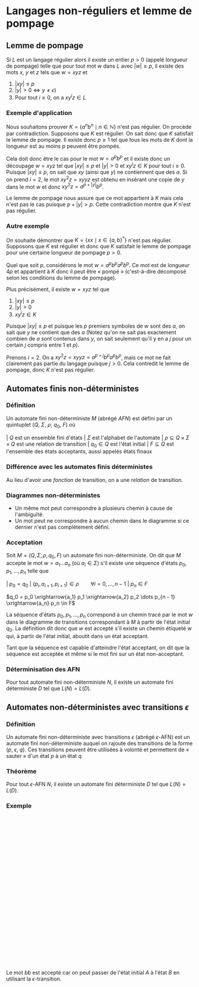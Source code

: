# Langages non-réguliers et lemme de pompage

## Lemme de pompage

Si $L$ est un langage régulier alors il existe un entier $p \gt 0$ (appelé longueur de pompage) telle que pour tout mot $w$ dans $L$ avec $\lvert w \rvert \ge p$, il existe des mots $x$, $y$ et $z$ tels que $w = xyz$ et

1. $\lvert xy \rvert \le p$
2. $\lvert y \rvert \gt 0 \iff y \neq \epsilon$)
3. Pour tout $i \ge 0$, on a $xy^iz \in L$

### Exemple d'application

Nous souhaitons prouver $K = \{a^nb^n \mid n \in \mathbb{N}\}$ n'est pas régulier. On procède par contradiction. Supposons que $K$ est régulier. On sait donc que $K$ satisfait le lemme de pompage. Il existe donc $p \ge 1$ tel que tous les mots de $K$ dont la longueur est au moins $p$ peuvent être pompés.

Cela doit donc être le cas pour le mot $w = a^pb^p$ et il existe donc un découpage $w = xyz$ tel que $\lvert xy \rvert \le p$ et $\lvert y \rvert \gt 0$ et $xy^iz \in K$ pour tout $i \ge 0$. Puisque $\lvert xy \rvert \le p$, on sait que $xy$ (ainsi que $y$) ne contiennent que des $a$. Si on prend $i = 2$, le mot $xy^2z = xyyz$ est obtenu en insérant une copie de $y$ dans le mot $w$ et donc $xy^2z = a^{p + \lvert y \rvert}b^p$.

Le lemme de pompage nous assure que ce mot appartient à $K$ mais cela n'est pas le cas puisque $p + \lvert y \rvert \gt p$. Cette contradiction montre que $K$ n'est pas régulier.

### Autre exemple

On souhaite démontrer que $K = \{xx \mid x \in \{a, b\}^*\}$ n'est pas régulier. Supposons que $K$ est régulier et donc que $K$ satisfait le lemme de pompage pour une certaine longueur de pompage $p \gt 0$. 

Quel que soit $p$, considérons le mot $w = a^pb^pa^pb^p$. Ce mot est de longueur $4p$ et appartient à $K$ donc il peut être &laquo; pompé &raquo; (c'est-à-dire décomposé selon les conditions du lemme de pompage).

Plus précisément, il existe $w = xyz$ tel que

1. $\lvert xy \rvert \le p$
2. $\lvert y \rvert \gt 0$
3. $xy^iz \in K$

Puisque $\lvert xy \rvert \le p$ et puisque les $p$ premiers symboles de $w$ sont des $a$, on sait que $y$ ne contient que des $a$ (Notez qu'on ne sait pas exactement combien de $a$ sont contenus dans $y$, on sait seulement qu'il y en a $j$ pour un certain $j$ compris entre $1$ et $p$).

Prenons $i = 2$. On a $xy^2z = xyyz = a^{p + j}b^pa^pb^p$, mais ce mot ne fait clairement pas partie du langage puisque $j > 0$. Cela contredit le lemme de pompage, donc $K$ n'est pas régulier.

## Automates finis non-déterministes

### Définition

Un automate fini non-déterministe $M$ (abrégé *AFN*) est défini par un quintuplet ($Q$, $\Sigma$, $\rho$, $q_0$, $F$) où

| $Q$ est un ensemble fini d'états
| $\Sigma$ est l'alphabet de l'automate
| $\rho \subseteq Q \times \Sigma \times Q$ est une relation de transition
| $q_0 \in Q$ est l'état initial
| $F \subseteq Q$ est l'ensemble des états acceptants, aussi appelés états finaux

### Différence avec les automates finis déterministes

Au lieu d'avoir une *fonction* de transition, on a une *relation* de transition.

### Diagrammes non-déterministes

- Un même mot peut correspondre à plusieurs chemin à cause de l'ambiguïté.
- Un mot peut ne correspondre à aucun chemin dans le diagramme si ce dernier n'est pas complètement défini.

### Acceptation

Soit $M = (Q, \Sigma, \rho, q_0, F)$ un automate fini non-déterministe. On dit que $M$ accepte le mot $w = a_1 \dots a_n$ (où $a_i \in \Sigma$) s'il existe une séquence d'états $p_0, p_1, \dots, p_n$ telle que

| $p_0 = q_0$
| $(p_i, a_{i + 1}, p_{i + 1}) \in \rho \qquad{} \forall i = 0, \dots, n - 1$
| $p_n \in F$

$q_0 = p_0 \xrightarrow{a_1} p_1 \xrightarrow{a_2} p_2 \dots p_{n - 1} \xrightarrow{a_n} p_n \in F$

La séquence d'états $p_0, p_1, \dots, p_n$ correspond à un chemin tracé par le mot $w$ dans le diagramme de transitions correspondant à $M$ à partir de l'état initial $q_0$. La définition dit donc que $w$ est accepté s'il existe un chemin étiqueté $w$ qui, à partir de l'état initial, aboutit dans un état acceptant.

Tant que la séquence est capable d'atteindre l'état acceptant, on dit que la séquence est acceptée et même si le mot fini sur un état non-acceptant.

### Déterminisation des AFN

Pour tout automate fini non-déterministe $N$, il existe un automate fini déterministe $D$ tel que $L(N) = L(D)$.

## Automates non-déterministes avec transitions $\epsilon$

### Définition

Un automate fini non-déterministe avec transitions $\epsilon$ (abrégé $\epsilon$-AFN) est un automate fini non-déterministe auquel on rajoute des transitions de la forme ($p$, $\epsilon$, $q$). Ces transitions peuvent être utilisées à volonté et permettent de « sauter » d'un état $p$ à un état $q$.

### Théorème

Pour tout $\epsilon$-AFN $N$, il existe un automate fini déterministe $D$ tel que $L(N) = L(D)$.

### Exemple

<div id='exemple-1-epsilon-afn' style="height: 400px"></div>

<script type="text/javascript">
    (function () {
        const data = {
            "nodes": [
                {
                    "id": "a",
                    "label": "A",
                    "x": 0,
                    "y": 0,
                    "size": 5
                },
                {
                    "id": "b",
                    "label": "B",
                    "x": 1,
                    "y": 0,
                    "size": 5
                },
                {
                    "id": "c",
                    "label": "C",
                    "x": 2,
                    "y": 0,
                    "size": 5
                },
                {
                    "id": "d",
                    "label": "D",
                    "x": 0,
                    "y": 1,
                    "size": 5
                }
            ],
            "edges": [
                {
                    "id": "edge-ab",
                    "label": "a, ϵ",
                    "source": "a",
                    "target": "b",
                    "size": 4,
                    "type": "arrow"
                },
                {
                    "id": "edge-bc",
                    "label": "b",
                    "source": "b",
                    "target": "c",
                    "size": 4,
                    "type": "curvedArrow"
                },
                {
                    "id": "edge-cb",
                    "label": "a",
                    "source": "c",
                    "target": "b",
                    "size": 4,
                    "type": "curvedArrow"
                },
                {
                    "id": "edge-ad",
                    "label": "b",
                    "source": "a",
                    "target": "d",
                    "size": 4,
                    "type": "arrow"
                },
                {
                    "id": "edge-bd",
                    "label": "a",
                    "source": "b",
                    "target": "d",
                    "size": 4,
                    "type": "arrow"
                },
                {
                    "id": "edge-dd",
                    "label": "a, b",
                    "source": "d",
                    "target": "d",
                    "size": 4,
                    "type": "curvedArrow"
                },
                {
                    "id": "edge-bb",
                    "label": "a",
                    "source": "b",
                    "target": "b",
                    "size": 4,
                    "type": "curvedArrow"
                },
                {
                    "id": "edge-cc",
                    "label": "b",
                    "source": "c",
                    "target": "c",
                    "size": 4,
                    "type": "curvedArrow"
                }
            ]
        };

        const exemple1AnfEpsilon = new sigma({
            graph: data,
            renderer: {
                container: 'exemple-1-epsilon-afn',
                type: "canvas"
            },
            settings: {
                defaultNodeColor: '#ec5148'
            }
        });
    })();
</script>

Le mot $bb$ est accepté car on peut passer de l'état initial $A$ à l'état $B$ en utilisant la $\epsilon$-transition.
